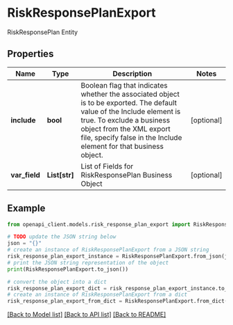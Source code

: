 # RiskResponsePlanExport

RiskResponsePlan Entity

## Properties

Name | Type | Description | Notes
------------ | ------------- | ------------- | -------------
**include** | **bool** | Boolean flag that indicates whether the associated object is to be exported. The default value of the Include element is true. To exclude a business object from the XML export file, specify false in the Include element for that business object. | [optional] 
**var_field** | **List[str]** | List of Fields for RiskResponsePlan Business Object | [optional] 

## Example

```python
from openapi_client.models.risk_response_plan_export import RiskResponsePlanExport

# TODO update the JSON string below
json = "{}"
# create an instance of RiskResponsePlanExport from a JSON string
risk_response_plan_export_instance = RiskResponsePlanExport.from_json(json)
# print the JSON string representation of the object
print(RiskResponsePlanExport.to_json())

# convert the object into a dict
risk_response_plan_export_dict = risk_response_plan_export_instance.to_dict()
# create an instance of RiskResponsePlanExport from a dict
risk_response_plan_export_from_dict = RiskResponsePlanExport.from_dict(risk_response_plan_export_dict)
```
[[Back to Model list]](../README.md#documentation-for-models) [[Back to API list]](../README.md#documentation-for-api-endpoints) [[Back to README]](../README.md)


